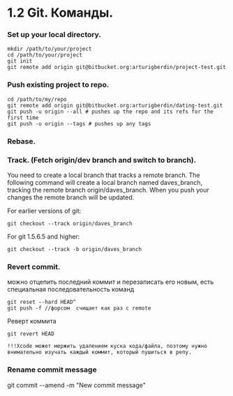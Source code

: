 1.2 Git. Команды.
==

### Set up your local directory.

```
mkdir /path/to/your/project
cd /path/to/your/project
git init
git remote add origin git@bitbucket.org:arturigberdin/project-test.git
```

### Push existing project to repo.

```
cd /path/to/my/repo
git remote add origin git@bitbucket.org:arturigberdin/dating-test.git
git push -u origin --all # pushes up the repo and its refs for the first time
git push -u origin --tags # pushes up any tags
```

### Rebase.


### Track. (Fetch origin/dev branch and switch to branch).

You need to create a local branch that tracks a remote branch. The following command will create a local branch named daves_branch, tracking the remote branch origin/daves_branch. When you push your changes the remote branch will be updated.

For earlier versions of git:
```
git checkout --track origin/daves_branch
```
For git 1.5.6.5 and higher:
```
git checkout --track -b origin/daves_branch
```

### Revert commit.

можно отцепить последний коммит и перезаписать его новым, есть специальная последовательность команд

```
git reset --hard HEAD^
git push -f //форсом  счищает как раз с remote
```

Реверт коммита

```
git revert HEAD
```

`!!!Xcode может мержить удалением куска кода/файла, поэтому нужно внимательно изучать каждый коммит, который пушиться в репу.`

### Rename commit message

git commit --amend -m "New commit message"
